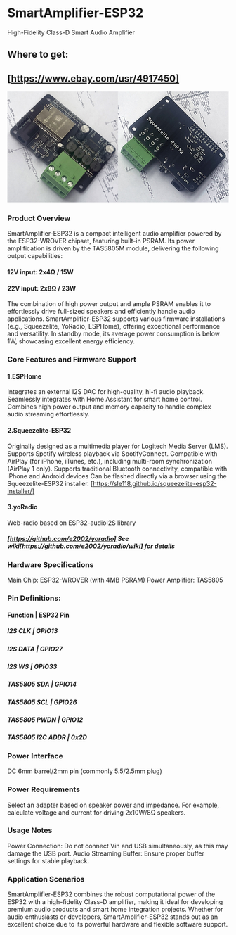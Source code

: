 # SmartAmplifier-ESP32 
 High-Fidelity Class-D Smart Audio Amplifier

## Where to get:
## [https://www.ebay.com/usr/4917450]

![Smart Amplifier ESP32](photos/102.jpg)

### Product Overview
 SmartAmplifier-ESP32 is a compact intelligent audio amplifier powered by the ESP32-WROVER chipset, featuring built-in PSRAM. Its power amplification is driven by the TAS5805M module, delivering the following output capabilities:
#### 12V input: 2x4Ω / 15W
#### 22V input: 2x8Ω / 23W
The combination of high power output and ample PSRAM enables it to effortlessly drive full-sized speakers and efficiently handle audio applications. SmartAmplifier-ESP32 supports various firmware installations (e.g., Squeezelite, YoRadio, ESPHome), offering exceptional performance and versatility. In standby mode, its average power consumption is below 1W, showcasing excellent energy efficiency.

### Core Features and Firmware Support
#### 1.ESPHome 
 Integrates an external I2S DAC for high-quality, hi-fi audio playback.
 Seamlessly integrates with Home Assistant for smart home control.
 Combines high power output and memory capacity to handle complex audio streaming effortlessly.
 
#### 2.Squeezelite-ESP32 
 Originally designed as a multimedia player for Logitech Media Server (LMS).
 Supports Spotify wireless playback via SpotifyConnect.
 Compatible with AirPlay (for iPhone, iTunes, etc.), including multi-room synchronization (AirPlay 1 only).
 Supports traditional Bluetooth connectivity, compatible with iPhone and Android devices 
 Can be flashed directly via a browser using the Squeezelite-ESP32 installer.
 [https://sle118.github.io/squeezelite-esp32-installer/]
 
#### 3.yoRadio
 Web-radio based on ESP32-audioI2S library
##### [https://github.com/e2002/yoradio] See wiki[https://github.com/e2002/yoradio/wiki] for details

### Hardware Specifications
 Main Chip: ESP32-WROVER (with 4MB PSRAM)
 Power Amplifier: TAS5805
 
### Pin Definitions:
#### Function	     |     ESP32 Pin
##### I2S CLK     	|     GPIO13
##### I2S DATA	    |     GPIO27
##### I2S WS	      |     GPIO33
##### TAS5805 SDA	 |     GPIO14
##### TAS5805 SCL	 |     GPIO26
##### TAS5805 PWDN	|     GPIO12
##### TAS5805 I2C ADDR | 0x2D

### Power Interface
 DC 6mm barrel/2mm pin (commonly 5.5/2.5mm plug)
### Power Requirements
 Select an adapter based on speaker power and impedance. For example, calculate voltage and current for driving 2x10W/8Ω speakers.

### Usage Notes
 Power Connection: Do not connect Vin and USB simultaneously, as this may damage the USB port.
 Audio Streaming Buffer: Ensure proper buffer settings for stable playback.

### Application Scenarios
 SmartAmplifier-ESP32 combines the robust computational power of the ESP32 with a high-fidelity Class-D amplifier, making it ideal for developing premium audio products and smart home integration projects. Whether for audio enthusiasts or developers, SmartAmplifier-ESP32 stands out as an excellent choice due to its powerful hardware and flexible software support.
